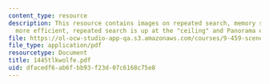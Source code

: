 ```yaml
---
content_type: resource
description: This resource contains images on repeated search, memory search is actually
  more efficient, repeated search is up at the "ceiling" and Panorama experiments.
file: https://ol-ocw-studio-app-qa.s3.amazonaws.com/courses/9-459-scene-understanding-symposium-spring-2006/dfacedf6ab6fbb93f23d07c6168c75e8_1445tlkwolfe.pdf
file_type: application/pdf
resourcetype: Document
title: 1445tlkwolfe.pdf
uid: dfacedf6-ab6f-bb93-f23d-07c6168c75e8
---
```

